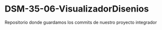 # DSM-35-06-VisualizadorDisenios
Repositorio donde guardamos los commits de nuestro proyecto integrador
